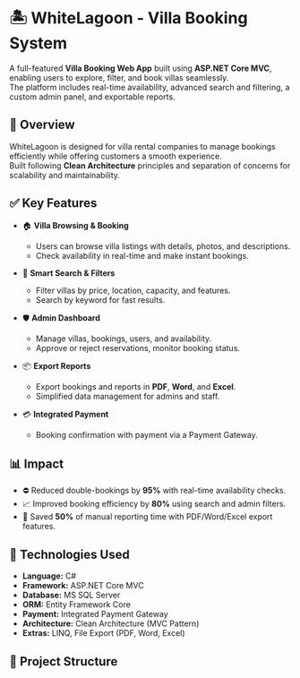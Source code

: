 # 🏝️ WhiteLagoon - Villa Booking System

A full-featured **Villa Booking Web App** built using **ASP.NET Core MVC**, enabling users to explore, filter, and book villas seamlessly.  
The platform includes real-time availability, advanced search and filtering, a custom admin panel, and exportable reports.

## 📌 Overview

WhiteLagoon is designed for villa rental companies to manage bookings efficiently while offering customers a smooth experience.  
Built following **Clean Architecture** principles and separation of concerns for scalability and maintainability.

## ✅ Key Features

- 🏠 **Villa Browsing & Booking**
  - Users can browse villa listings with details, photos, and descriptions.
  - Check availability in real-time and make instant bookings.

- 🧠 **Smart Search & Filters**
  - Filter villas by price, location, capacity, and features.
  - Search by keyword for fast results.

- 🛡️ **Admin Dashboard**
  - Manage villas, bookings, users, and availability.
  - Approve or reject reservations, monitor booking status.

- 📦 **Export Reports**
  - Export bookings and reports in **PDF**, **Word**, and **Excel**.
  - Simplified data management for admins and staff.

- 💳 **Integrated Payment**
  - Booking confirmation with payment via a Payment Gateway.

## 📊 Impact

- ⛔ Reduced double-bookings by **95%** with real-time availability checks.  
- 📈 Improved booking efficiency by **80%** using search and admin filters.  
- 🧾 Saved **50%** of manual reporting time with PDF/Word/Excel export features.

## 🧱 Technologies Used

- **Language:** C#  
- **Framework:** ASP.NET Core MVC  
- **Database:** MS SQL Server  
- **ORM:** Entity Framework Core  
- **Payment:** Integrated Payment Gateway  
- **Architecture:** Clean Architecture (MVC Pattern)  
- **Extras:** LINQ, File Export (PDF, Word, Excel)

## 📁 Project Structure

